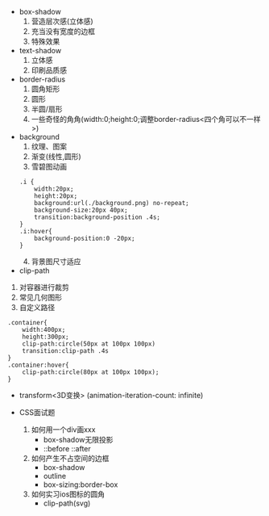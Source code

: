 * box-shadow
  1. 营造层次感(立体感)
  2. 充当没有宽度的边框
  3. 特殊效果
* text-shadow
   1. 立体感
   2. 印刷品质感
* border-radius
   1. 圆角矩形
   2. 圆形
   3. 半圆/扇形
   4. 一些奇怪的角角(width:0;height:0;调整border-radius<四个角可以不一样>) 
* background
    1. 纹理、图案
    2. 渐变(线性,圆形)
    3. 雪碧图动画
    ```
    .i {
        width:20px;
        height:20px;
        background:url(./background.png) no-repeat;
        background-size:20px 40px;
        transition:background-position .4s;
    }
    .i:hover{
        background-position:0 -20px;
    }
    ```
    4. 背景图尺寸适应   
* clip-path
 1. 对容器进行裁剪 
 2. 常见几何图形
 3. 自定义路径
 ```
 .container{
     width:400px;
     height:300px;
     clip-path:circle(50px at 100px 100px)
     transition:clip-path .4s
 }
 .container:hover{
     clip-path:circle(80px at 100px 100px);
 }
 ```
 * transform<3D变换>   (animation-iteration-count: infinite)

 * CSS面试题
   1. 如何用一个div画xxx
      * box-shadow无限投影
      * ::before  ::after
   2. 如何产生不占空间的边框
      * box-shadow
      * outline
      * box-sizing:border-box 
   3. 如何实习ios图标的圆角
       * clip-path(svg)     
